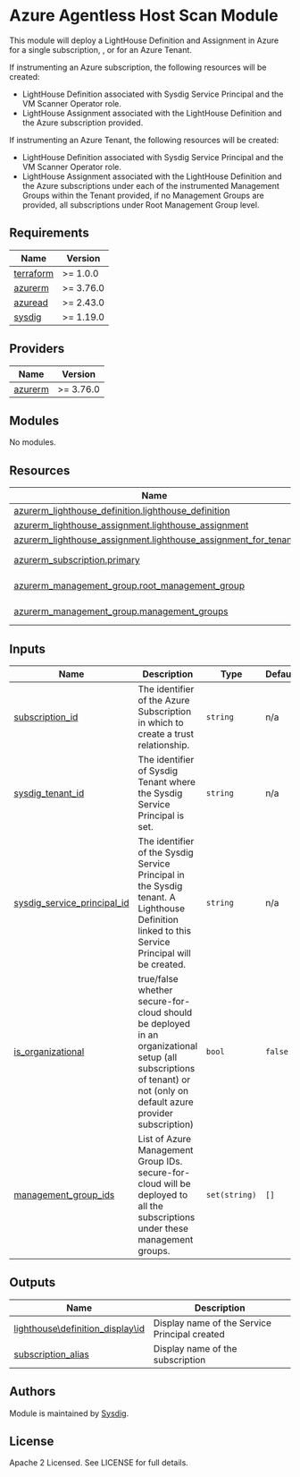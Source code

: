 # Azure Agentless Host Scan Module

This module will deploy a LightHouse Definition and Assignment in Azure for a single subscription, , or for an Azure Tenant.

If instrumenting an Azure subscription, the following resources will be created:
- LightHouse Definition associated with Sysdig Service Principal and the VM Scanner Operator role.
- LightHouse Assignment associated with the LightHouse Definition and the Azure subscription provided.

If instrumenting an Azure Tenant, the following resources will be created:
- LightHouse Definition associated with Sysdig Service Principal and the VM Scanner Operator role.
- LightHouse Assignment associated with the LightHouse Definition and the Azure subscriptions under each of the
  instrumented Management Groups within the Tenant provided, if no Management Groups are provided, all subscriptions under Root Management Group level.

<!-- BEGINNING OF PRE-COMMIT-TERRAFORM DOCS HOOK -->
## Requirements

| Name | Version   |
|------|-----------|
| <a name="requirement_terraform"></a> [terraform](#requirement\_terraform) | >= 1.0.0  |
| <a name="requirement_azurerm"></a> [azurerm](#requirement\_azurerm) | >= 3.76.0 |
| <a name="requirement_azuread"></a> [azuread](#requirement\_azuread) | >= 2.43.0 |
| <a name="requirement_sysdig"></a> [sysdig](#requirement\_sysdig) | >= 1.19.0 |

## Providers

| Name | Version |
|------|---------|
| <a name="provider_azurerm"></a> [azurerm](#provider\_azurerm) | >= 3.76.0 |

## Modules

No modules.

## Resources

| Name | Type |
|------|------|
| [azurerm_lighthouse_definition.lighthouse_definition](https://registry.terraform.io/providers/hashicorp/azurerm/latest/docs/resources/lighthouse_definition) | resource |
| [azurerm_lighthouse_assignment.lighthouse_assignment](https://registry.terraform.io/providers/hashicorp/azurerm/latest/docs/resources/lighthouse_assignment) | resource |
| [azurerm_lighthouse_assignment.lighthouse_assignment_for_tenant](https://registry.terraform.io/providers/hashicorp/azurerm/latest/docs/resources/lighthouse_assignment) | resource |
| [azurerm_subscription.primary](https://registry.terraform.io/providers/hashicorp/azurerm/latest/docs/data-sources/subscription) | data source |
| [azurerm_management_group.root_management_group](https://registry.terraform.io/providers/hashicorp/azurerm/latest/docs/data-sources/management_group) | data source |
| [azurerm_management_group.management_groups](https://registry.terraform.io/providers/hashicorp/azurerm/latest/docs/data-sources/management_group) | data source |

## Inputs

| Name                                                                                                                      | Description                                                                                                                                                          | Type          | Default | Required |
|---------------------------------------------------------------------------------------------------------------------------|----------------------------------------------------------------------------------------------------------------------------------------------------------------------|---------------|---------|:--------:|
| <a name="input_subscription_id"></a> [subscription\_id](#input\_subscription\_id)                                         | The identifier of the Azure Subscription in which to create a trust relationship.                                                                                    | `string`      | n/a     |   yes    |
| <a name="input_sysdig_tenant_id"></a> [sysdig\_tenant\_id](#input\_sysdig\_tenant\_id)                                    | The identifier of Sysdig Tenant where the Sysdig Service Principal is set.                                                                                           | `string`      | n/a     |   yes    |
| <a name="input_sysdig_service_principal_id"></a> [sysdig\_service\_principal\_id](#input\_sysdig\_service\_principal\_id) | The identifier of the Sysdig Service Principal in the Sysdig tenant. A Lighthouse Definition linked to this Service Principal will be created.                       | `string`      | n/a     |   yes    |
| <a name="input_is_organizational"></a> [is\_organizational](#input\_is\_organizational)                                   | true/false whether secure-for-cloud should be deployed in an organizational setup (all subscriptions of tenant) or not (only on default azure provider subscription) | `bool`        | `false` |    no    |
| <a name="input_management_group_ids"></a> [management\_group\_ids](#input\_management\_group\_ids)                        | List of Azure Management Group IDs. secure-for-cloud will be deployed to all the subscriptions under these management groups.                                        | `set(string)` | `[]`    |    no    |

## Outputs

| Name                                                                                                                             | Description |
|----------------------------------------------------------------------------------------------------------------------------------|-------------|
| <a name="lighthouse_definition_display_id"></a> [lighthouse\definition\_display\id](#output\_lighthouse\definition\_display\id)  | Display name of the Service Principal created |
| <a name="output_subscription_alias"></a> [subscription\_alias](#output\_subscription\_alias)                                     | Display name of the subscription |
<!-- END OF PRE-COMMIT-TERRAFORM DOCS HOOK -->

## Authors

Module is maintained by [Sysdig](https://sysdig.com).

## License

Apache 2 Licensed. See LICENSE for full details.
